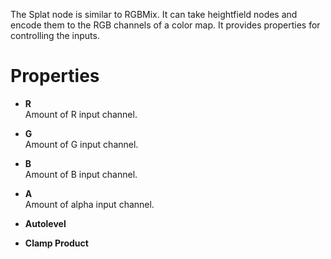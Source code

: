 


The Splat node is similar to RGBMix. It can take heightfield nodes and encode them to the RGB channels of a color map. It provides properties for controlling the inputs.



# Properties

- **R**  
  Amount of R input channel.
- **G**  
  Amount of G input channel.
- **B**  
  Amount of B input channel.
- **A**  
  Amount of alpha input channel.
- **Autolevel**  
  
- **Clamp Product**  
  



